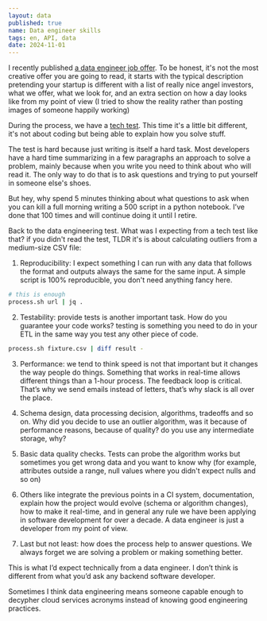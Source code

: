 ```yaml
---
layout: data
published: true
name: Data engineer skills
tags: en, API, data
date: 2024-11-01
---
```


I recently published [a data engineer job offer](https://www.tinybird.co/job-offers/data-engineer). To be honest, it's not the most creative offer you are going to read, it starts with the typical description pretending your startup is different with a list of really nice angel investors, what we offer, what we look for, and an extra section on how a day looks like from my point of view (I tried to show the reality rather than posting images of someone happily working)

During the process, we have a [tech test](https://docs.google.com/document/d/1uftjPC8uI3eNCS5Pt-fG4CwlyNX54CBNTcECAxTILxk/edit). This time it's a little bit different, it's not about coding but being able to explain how you solve stuff.

The test is hard because just writing is itself a hard task. Most developers have a hard time summarizing in a few paragraphs an approach to solve a problem, mainly because when you write you need to think about who will read it. The only way to do that is to ask questions and trying to put yourself in someone else's shoes.

But hey, why spend 5 minutes thinking about what questions to ask when you can kill a full morning writing a 500 script in a python notebook. I’ve done that 100 times and will continue doing it until I retire.

Back to the data engineering test. What was I expecting from a tech test like that? if you didn't read the test, TLDR it's is about calculating outliers from a medium-size CSV file:

1) Reproducibility: I expect something I can run with any data that follows the format and outputs always the same for the same input. A simple script is 100% reproducible, you don't need anything fancy here.

```bash
# this is enough
process.sh url | jq .
```

2) Testability: provide tests is another important task. How do you guarantee your code works? testing is something you need to do in your ETL in the same way you test any other piece of code.

```bash
process.sh fixture.csv | diff result -
```

3) Performance: we tend to think speed is not that important but it changes the way people do things. Something that works in real-time allows different things than a 1-hour process. The feedback loop is critical. That’s why we send emails instead of letters, that’s why slack is all over the place.

4) Schema design, data processing decision, algorithms, tradeoffs and so on. Why did you decide to use an outlier algorithm, was it because of performance reasons, because of quality? do you use any intermediate storage, why?

5) Basic data quality checks. Tests can probe the algorithm works but sometimes you get wrong data and you want to know why (for example, attributes outside a range, null values where you didn't expect nulls and so on)

6) Others like integrate the previous points in a CI system, documentation, explain how the project would evolve (schema or algorithm changes), how to make it real-time, and in general any rule we have been applying in software development for over a decade. A data engineer is just a developer from my point of view.

7) Last but not least: how does the process help to answer questions. We always forget we are solving a problem or making something better.

This is what I’d expect technically from a data engineer. I don’t think is different from what you’d ask any backend software developer.

Sometimes I think data engineering means someone capable enough to decypher cloud services acronyms instead of knowing good engineering practices.

